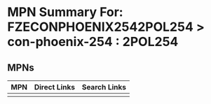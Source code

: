 



# MPN Summary For: FZECONPHOENIX2542POL254 > con-phoenix-254 : 2POL254

## MPNs
  

|MPN|Direct Links|Search Links|
| :--- | :--- | :--- |
||||
